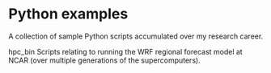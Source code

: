 # Python examples
A collection of sample Python scripts accumulated over my research career.

hpc_bin
Scripts relating to running the WRF regional forecast model at NCAR (over
multiple generations of the supercomputers).
